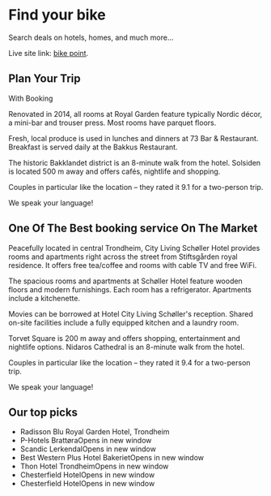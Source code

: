 # Find your bike

Search deals on hotels, homes, and much more...

Live site link: [bike point](https://booking-dotcom.web.app/home).

## Plan Your Trip

With Booking

Renovated in 2014, all rooms at Royal Garden feature typically Nordic décor, a mini-bar and trouser press. Most rooms have parquet floors.

Fresh, local produce is used in lunches and dinners at 73 Bar & Restaurant. Breakfast is served daily at the Bakkus Restaurant.

The historic Bakklandet district is an 8-minute walk from the hotel. Solsiden is located 500 m away and offers cafés, nightlife and shopping.

Couples in particular like the location – they rated it 9.1 for a two-person trip.

We speak your language!

## One Of The Best booking service On The Market

Peacefully located in central Trondheim, City Living Schøller Hotel provides rooms and apartments right across the street from Stiftsgården royal residence. It offers free tea/coffee and rooms with cable TV and free WiFi.

The spacious rooms and apartments at Schøller Hotel feature wooden floors and modern furnishings. Each room has a refrigerator. Apartments include a kitchenette.

Movies can be borrowed at Hotel City Living Schøller's reception. Shared on-site facilities include a fully equipped kitchen and a laundry room.

Torvet Square is 200 m away and offers shopping, entertainment and nightlife options. Nidaros Cathedral is an 8-minute walk from the hotel.

Couples in particular like the location – they rated it 9.4 for a two-person trip.

We speak your language!

## Our top picks

- Radisson Blu Royal Garden Hotel, Trondheim
- P-Hotels BrattøraOpens in new window
- Scandic LerkendalOpens in new window
- Best Western Plus Hotel BakerietOpens in new window
- Thon Hotel TrondheimOpens in new window
- Chesterfield HotelOpens in new window
- Chesterfield HotelOpens in new window
